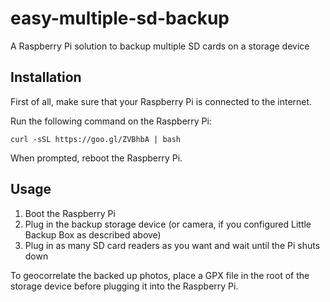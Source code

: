 # easy-multiple-sd-backup
A Raspberry Pi solution to backup multiple SD cards on a storage device

## Installation

First of all, make sure that your Raspberry Pi is connected to the internet.

Run the following command on the Raspberry Pi:

    curl -sSL https://goo.gl/ZVBhbA | bash

When prompted, reboot the Raspberry Pi.

## Usage

1. Boot the Raspberry Pi
2. Plug in the backup storage device (or camera, if you configured Little Backup Box as described above)
3. Plug in as many SD card readers as you want and wait until the Pi shuts down

To geocorrelate the backed up photos, place a GPX file in the root of the storage device before plugging it into the Raspberry Pi.

